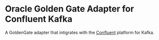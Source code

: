 Oracle Golden Gate Adapter for Confluent Kafka
==============================================

A GoldenGate adapter that intigrates with the [Confluent](http://confluent.io) platform for Kafka. 

